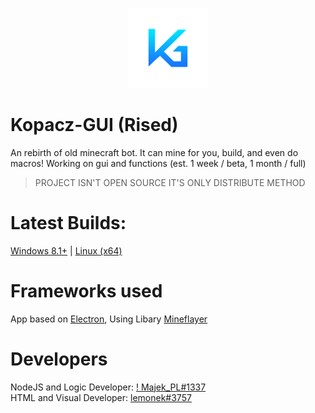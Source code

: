 <p align="center">
  <img width="128" alt="kopacz-gui-128" src="logo-128.png">
</p>

# Kopacz-GUI (Rised)
An rebirth of old minecraft bot. It can mine for you, build, and even do macros! Working on gui and functions (est. 1 week / beta, 1 month / full)  
> PROJECT ISN'T OPEN SOURCE IT'S ONLY DISTRIBUTE METHOD
# Latest Builds:
[Windows 8.1+](https://github.com/lemoneqk/kopacz-rised/releases/latest/) | [Linux (x64)](https://github.com/lemonekq/kopacz-rised/releases/latest/)
# Frameworks used
App based on [Electron](https://github.com/electron/electron), Using Libary [Mineflayer](https://github.com/PrismarineJS/mineflayer)  
# Developers
NodeJS and Logic Developer: [! Majek_PL#1337](https://github.com/MajekPL0770)  
HTML and Visual Developer: [lemonek#3757](https://github.com/lemonekq)  
  
